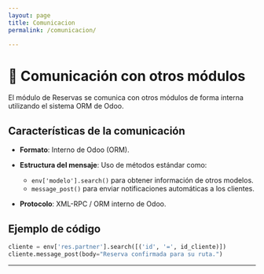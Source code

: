 ```yaml
---
layout: page
title: Comunicacion
permalink: /comunicacion/

---
```

# 🔄 Comunicación con otros módulos

El módulo de Reservas se comunica con otros módulos de forma interna utilizando el sistema ORM de Odoo.

## Características de la comunicación

- **Formato**: Interno de Odoo (ORM).
- **Estructura del mensaje**: Uso de métodos estándar como:
  - `env['modelo'].search()` para obtener información de otros modelos.
  - `message_post()` para enviar notificaciones automáticas a los clientes.

- **Protocolo**: XML-RPC / ORM interno de Odoo.

## Ejemplo de código

```python
cliente = env['res.partner'].search([('id', '=', id_cliente)])
cliente.message_post(body="Reserva confirmada para su ruta.")
```
---